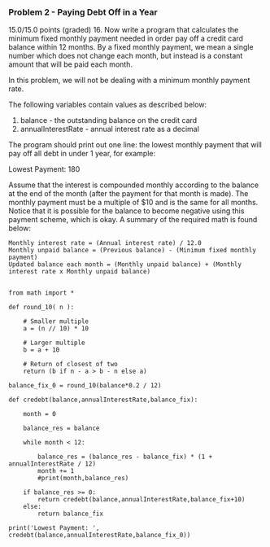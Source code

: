 ### Problem 2 - Paying Debt Off in a Year

15.0/15.0 points (graded)
16.
Now write a program that calculates the minimum fixed monthly payment needed in order pay off a credit card balance within 12 months. By a fixed monthly payment, we mean a single number which does not change each month, but instead is a constant amount that will be paid each month.

In this problem, we will not be dealing with a minimum monthly payment rate.

The following variables contain values as described below:

1. balance - the outstanding balance on the credit card
2. annualInterestRate - annual interest rate as a decimal

The program should print out one line: the lowest monthly payment that will pay off all debt in under 1 year, for example:

Lowest Payment: 180 

Assume that the interest is compounded monthly according to the balance at the end of the month (after the payment for that month is made). The monthly payment must be a multiple of $10 and is the same for all months. Notice that it is possible for the balance to become negative using this payment scheme, which is okay. A summary of the required math is found below:

    Monthly interest rate = (Annual interest rate) / 12.0
    Monthly unpaid balance = (Previous balance) - (Minimum fixed monthly payment)
    Updated balance each month = (Monthly unpaid balance) + (Monthly interest rate x Monthly unpaid balance)
    
````

from math import *

def round_10( n ):
 
    # Smaller multiple
    a = (n // 10) * 10
     
    # Larger multiple
    b = a + 10
     
    # Return of closest of two
    return (b if n - a > b - n else a)

balance_fix_0 = round_10(balance*0.2 / 12)

def credebt(balance,annualInterestRate,balance_fix):
    
    month = 0

    balance_res = balance
    
    while month < 12:
       
        balance_res = (balance_res - balance_fix) * (1 + annualInterestRate / 12)
        month += 1
        #print(month,balance_res)
    
    if balance_res >= 0:
        return credebt(balance,annualInterestRate,balance_fix+10)
    else:
        return balance_fix
        
print('Lowest Payment: ', credebt(balance,annualInterestRate,balance_fix_0))
````
